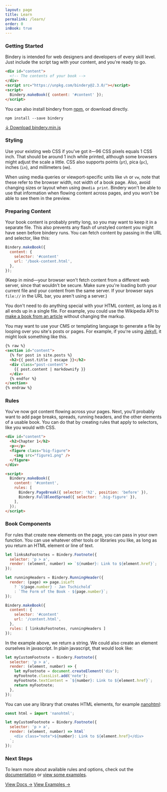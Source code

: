 ```yaml
---
layout: page
title: Learn
permalink: /learn/
order: 0
inBook: true
---
```


### Getting Started

Bindery is intended for web designers and developers of every skill level. Just
include the script tag with your content, and you're ready to go.

```html
<div id="content">
  <!-- The contents of your book -->
</div>
<script src="https://unpkg.com/bindery@2.3.0/"></script>
<script>
  Bindery.makeBook({ content: '#content' });
</script>
```

You can also install bindery from [npm](https://www.npmjs.com/package/bindery), or download directly.

```
npm install --save bindery
```

<div>
  <a href="https://unpkg.com/bindery/dist/bindery.min.js" class="btn" download>
    ↓ Download bindery.min.js
  </a>
</div>

### Styling

Use your existing web CSS if you've got it—96 CSS pixels equals 1 CSS inch. That should be around 1 inch while printed, although some browsers might adjust the scale a little. CSS also supports points (`pt`), pica (`pc`), inches (`in`), and millimeters (`mm`).

When using media queries or viewport-specific units like `vh` or `vw`, note that
these refer to the browser width, not width of a book page. Also, avoid
changing sizes or layout when using `@media print`. Bindery won't be able
to use that information when flowing content across pages, and you won't be able to see them in the preview.

### Preparing Content

Your book content is probably pretty long, so you may want to keep it in a separate
file. This also prevents any flash of unstyled content
you might have seen before bindery runs. You can fetch content by
passing in the URL and selector, like this:

```js
Bindery.makeBook({
  content: {
    selector: '#content'
    url: '/book-content.html',
  },
});
```

(Keep in mind—your browser won't fetch content from a different web server, since that wouldn't be secure. Make sure you're loading both your current file and your content from the same server. If your browser says `file://` in the URL bar, you aren't using a server.)

You don't need to do anything special with your HTML content, as long
as it all ends up in a single file. For example, you could use the Wikipedia
API to [make a book from an article](/examples/6_wikipedia/) without changing the markup.

You may want to use your CMS or templating language
to generate a file by looping over you site's posts or pages.
For example, if you're using [Jekyll](https://jekyllrb.com/),
it might look something like this.

```html
{% raw %}
<section id="content">
  {% for post in site.posts %}
  <h2>{{ post.title | escape }}</h2>
  <div class="post-content">
    {{ post.content | markdownify }}
  </div>
  {% endfor %}
</section>
{% endraw %}
```

### Rules

You've now got content flowing across your pages. Next, you'll probably want
to add page breaks, spreads, running headers, and the other elements of a usable book.
You can do that by creating rules
that apply to selectors, like you would with CSS.

```html
<div id="content">
  <h2>Chapter 1</h2>
  <p></p>
  <figure class="big-figure">
    <img src="figure1.png" />
  </figure>
</div>

<script>
  Bindery.makeBook({
    content: '#content',
    rules: [
      Bindery.PageBreak({ selector: 'h2', position: 'before' }),
      Bindery.FullBleedSpread({ selector: '.big-figure' }),
    ],
  });
</script>
```

### Book Components

For rules that create new elements on the page, you can
pass in your own function. You can use whatever other tools or
libraries you like, as long as you return
an HTML element or line of text.

```js
let linksAsFootnotes = Bindery.Footnote({
  selector: 'p > a',
  render: (element, number) => `${number}: Link to ${element.href}`;
});

let runningHeaders = Bindery.RunningHeader({
  render: (page) => page.isLeft
    ? `${page.number} · Jan Tschichold`
    : `The Form of the Book · ${page.number}`;
});

Bindery.makeBook({
  content: {
    selector: '#content'
    url: '/content.html',
  },
  rules: [ linksAsFootnotes, runningHeaders ]
});
```

In the example above, we return a string. We could also create an
element ourselves in javascript. In plain javascript, that would look like:

```js
let myCustomFootnote = Bindery.Footnote({
  selector: 'p > a',
  render: (element, number) => {
    let myFootnote = document.createElement('div');
    myFootnote.classList.add('note');
    myFootnote.textContent = `${number}: Link to ${element.href}`;
    return myFootnote;
  },
});
```

You can use any library that creates HTML elements,
for example [nanohtml](https://github.com/choojs/nanohtml):

```js
const html = import 'nanohtml';

let myCustomFootnote = Bindery.Footnote({
  selector: 'p > a',
  render: (element, number) => html`
    <div class="note">${number}: Link to ${element.href}</div>
  `;
});
```

### Next Steps

To learn more about available rules and options, check out the [documentation](/docs)
or [view some examples](/gallery).

<div class="home-btns">
  <a class="btn" href="/docs" class="btn">View Docs →</a>
  <a class="btn" href="/gallery" class="btn">View Examples →</a>
</div>
